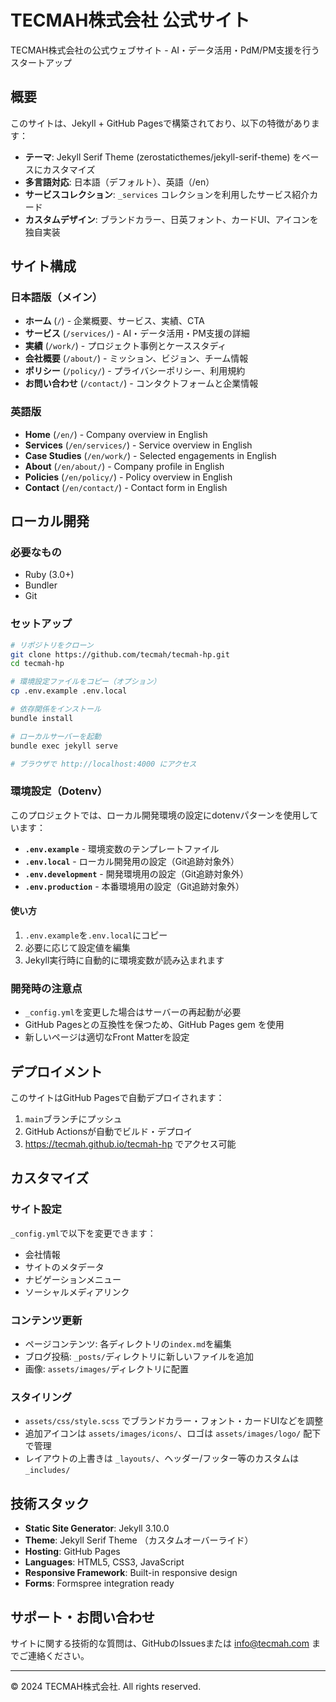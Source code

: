 # TECMAH株式会社 公式サイト

TECMAH株式会社の公式ウェブサイト - AI・データ活用・PdM/PM支援を行うスタートアップ

## 概要

このサイトは、Jekyll + GitHub Pagesで構築されており、以下の特徴があります：

- **テーマ**: Jekyll Serif Theme (zerostaticthemes/jekyll-serif-theme) をベースにカスタマイズ
- **多言語対応**: 日本語（デフォルト）、英語（/en）
- **サービスコレクション**: `_services` コレクションを利用したサービス紹介カード
- **カスタムデザイン**: ブランドカラー、日英フォント、カードUI、アイコンを独自実装

## サイト構成

### 日本語版（メイン）
- **ホーム** (`/`) - 企業概要、サービス、実績、CTA
- **サービス** (`/services/`) - AI・データ活用・PM支援の詳細
- **実績** (`/work/`) - プロジェクト事例とケーススタディ
- **会社概要** (`/about/`) - ミッション、ビジョン、チーム情報
- **ポリシー** (`/policy/`) - プライバシーポリシー、利用規約
- **お問い合わせ** (`/contact/`) - コンタクトフォームと企業情報

### 英語版
- **Home** (`/en/`) - Company overview in English
- **Services** (`/en/services/`) - Service overview in English
- **Case Studies** (`/en/work/`) - Selected engagements in English
- **About** (`/en/about/`) - Company profile in English
- **Policies** (`/en/policy/`) - Policy overview in English
- **Contact** (`/en/contact/`) - Contact form in English

## ローカル開発

### 必要なもの
- Ruby (3.0+)
- Bundler
- Git

### セットアップ
```bash
# リポジトリをクローン
git clone https://github.com/tecmah/tecmah-hp.git
cd tecmah-hp

# 環境設定ファイルをコピー（オプション）
cp .env.example .env.local

# 依存関係をインストール
bundle install

# ローカルサーバーを起動
bundle exec jekyll serve

# ブラウザで http://localhost:4000 にアクセス
```

### 環境設定（Dotenv）
このプロジェクトでは、ローカル開発環境の設定にdotenvパターンを使用しています：

- **`.env.example`** - 環境変数のテンプレートファイル
- **`.env.local`** - ローカル開発用の設定（Git追跡対象外）
- **`.env.development`** - 開発環境用の設定（Git追跡対象外）
- **`.env.production`** - 本番環境用の設定（Git追跡対象外）

#### 使い方
1. `.env.example`を`.env.local`にコピー
2. 必要に応じて設定値を編集
3. Jekyll実行時に自動的に環境変数が読み込まれます

### 開発時の注意点
- `_config.yml`を変更した場合はサーバーの再起動が必要
- GitHub Pagesとの互換性を保つため、GitHub Pages gem を使用
- 新しいページは適切なFront Matterを設定

## デプロイメント

このサイトはGitHub Pagesで自動デプロイされます：

1. `main`ブランチにプッシュ
2. GitHub Actionsが自動でビルド・デプロイ
3. https://tecmah.github.io/tecmah-hp でアクセス可能

## カスタマイズ

### サイト設定
`_config.yml`で以下を変更できます：
- 会社情報
- サイトのメタデータ  
- ナビゲーションメニュー
- ソーシャルメディアリンク

### コンテンツ更新
- ページコンテンツ: 各ディレクトリの`index.md`を編集
- ブログ投稿: `_posts/`ディレクトリに新しいファイルを追加
- 画像: `assets/images/`ディレクトリに配置

### スタイリング
- `assets/css/style.scss` でブランドカラー・フォント・カードUIなどを調整
- 追加アイコンは `assets/images/icons/`、ロゴは `assets/images/logo/` 配下で管理
- レイアウトの上書きは `_layouts/`、ヘッダー/フッター等のカスタムは `_includes/`

## 技術スタック

- **Static Site Generator**: Jekyll 3.10.0
- **Theme**: Jekyll Serif Theme （カスタムオーバーライド）
- **Hosting**: GitHub Pages  
- **Languages**: HTML5, CSS3, JavaScript
- **Responsive Framework**: Built-in responsive design
- **Forms**: Formspree integration ready

## サポート・お問い合わせ

サイトに関する技術的な質問は、GitHubのIssuesまたは info@tecmah.com までご連絡ください。

---

© 2024 TECMAH株式会社. All rights reserved.

